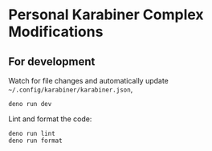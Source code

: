 # Personal Karabiner Complex Modifications

## For development

Watch for file changes and automatically update `~/.config/karabiner/karabiner.json`,

```shell
deno run dev
```

Lint and format the code:

```shell
deno run lint
deno run format
```

